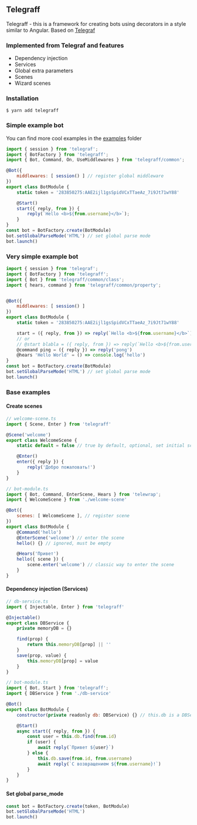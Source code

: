 ## Telegraff
Telegraff - this is a framework for creating bots using decorators in a style similar to Angular. Based on [Telegraf](https://github.com/telegraf/telegraf "Telegraf")

### Implemented from Telegraf and features
- Dependency injection
- Services
- Global extra parameters
- Scenes
- Wizard scenes

### Installation

```
$ yarn add telegraff
```

### Simple example bot
You can find more cool examples in the [examples](https://github.com/RealPeha/telegraff/tree/master/examples "examples") folder

```javascript
import { session } from 'telegraf';
import { BotFactory } from 'telegraff';
import { Bot, Command, On, UseMiddlewares } from 'telegraff/common';

@Bot({
    middlewares: [ session() ] // register global middleware
})
export class BotModule {
    static token = '283850275:AAE2ijl1gsSpidVCxTTaeAz_7i9Jt71wY88'

    @Start()
    start({ reply, from }) {
        reply(`Hello <b>${from.username}</b>`);
    }
}
const bot = BotFactory.create(BotModule)
bot.setGlobalParseMode('HTML') // set global parse mode
bot.launch()
```

### Very simple example bot
```javascript
import { session } from 'telegraf';
import { BotFactory } from 'telegraff';
import { Bot } from 'telegraff/common/class';
import { hears, command } from 'telegraff/common/property';


@Bot({
    middlewares: [ session() ]
})
export class BotModule {
    static token = '283850275:AAE2ijl1gsSpidVCxTTaeAz_7i9Jt71wY88'

    start = ({ reply, from }) => reply(`Hello <b>${from.username}</b>`)
    // or
    // @start blabla = ({ reply, from }) => reply(`Hello <b>${from.username}</b>`)
    @command ping = ({ reply }) => reply('pong')
    @hears 'Hello World' = () => console.log('hello')
}
const bot = BotFactory.create(BotModule)
bot.setGlobalParseMode('HTML') // set global parse mode
bot.launch()
```

### Base examples
#### Create scenes
```javascript
// welcome-scene.ts
import { Scene, Enter } from 'telegraff'

@Scene('welcome')
export class WelcomeScene {
    static default = false // true by default, optional, set initial scene

    @Enter()
    enter({ reply }) {
        reply('Добро пожаловать!')
    }
}

// bot-module.ts
import { Bot, Command, EnterScene, Hears } from 'telewrap';
import { WelcomeScene } from './welcome-scene'

@Bot({
    scenes: [ WelcomeScene ], // register scene
})
export class BotModule {
    @Command('hello')
    @EnterScene('welcome') // enter the scene
    hello() {} // ignored, must be empty

    @Hears('Привет')
    hello({ scene }) {
        scene.enter('welcome') // classic way to enter the scene
    }
}
```

#### Dependency injection (Services)
```javascript
// db-service.ts
import { Injectable, Enter } from 'telegraff'

@Injectable()
export class DBService {
    private memoryDB = {}

    find(prop) {
	    return this.memoryDB[prop] || ''
    }
    save(prop, value) {
	    this.memoryDB[prop] = value
    }
}

// bot-module.ts
import { Bot, Start } from 'telegraff';
import { DBService } from './db-service'

@Bot()
export class BotModule {
    constructor(private readonly db: DBService) {} // this.db is a DBService instance

    @Start()
    async start({ reply, from }) {
        const user = this.db.find(from.id)
        if (user) {
            await reply(`Привет ${user}`)
        } else {
            this.db.save(from.id, from.username)
            await reply(`С возвращением ${from.username}!`)
        }
    }
}
```

#### Set global parse_mode
```javascript
const bot = BotFactory.create(token, BotModule)
bot.setGlobalParseMode('HTML')
bot.launch()
```
